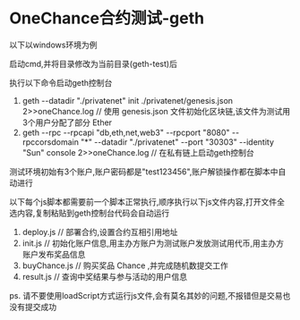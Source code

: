 # OneChance合约测试-geth

以下以windows环境为例

启动cmd,并将目录修改为当前目录(geth-test)后

执行以下命令启动geth控制台
  
1. geth --datadir "./privatenet" init ./privatenet/genesis.json 2>>oneChance.log
   // 使用 genesis.json 文件初始化区块链,该文件为测试用3个用户分配了部分 Ether
2. geth --rpc --rpcapi "db,eth,net,web3" --rpcport "8080" --rpccorsdomain "*" --datadir "./privatenet" --port "30303" --identity "Sun" console 2>>oneChance.log
   // 在私有链上启动geth控制台

测试环境初始有3个账户,账户密码都是"test123456",账户解锁操作都在脚本中自动进行

以下每个js脚本都需要前一个脚本正常执行,顺序执行以下js文件内容,打开文件全选内容,复制粘贴到geth控制台代码会自动运行

1. deploy.js
   // 部署合约,设置合约互相引用地址
2. init.js
   // 初始化账户信息,用主办方账户为测试账户发放测试用代币,用主办方账户发布奖品信息
3. buyChance.js
   // 购买奖品 Chance ,并完成随机数提交工作
4. result.js
   // 查询中奖结果与参与活动的用户信息
   
ps. 请不要使用loadScript方式运行js文件,会有莫名其妙的问题,不报错但是交易也没有提交成功

